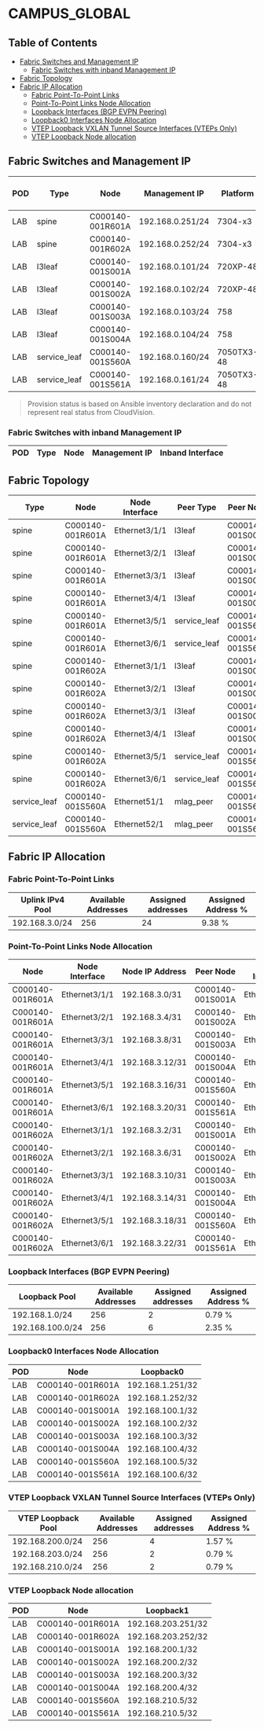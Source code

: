 # CAMPUS_GLOBAL

## Table of Contents

- [Fabric Switches and Management IP](#fabric-switches-and-management-ip)
  - [Fabric Switches with inband Management IP](#fabric-switches-with-inband-management-ip)
- [Fabric Topology](#fabric-topology)
- [Fabric IP Allocation](#fabric-ip-allocation)
  - [Fabric Point-To-Point Links](#fabric-point-to-point-links)
  - [Point-To-Point Links Node Allocation](#point-to-point-links-node-allocation)
  - [Loopback Interfaces (BGP EVPN Peering)](#loopback-interfaces-bgp-evpn-peering)
  - [Loopback0 Interfaces Node Allocation](#loopback0-interfaces-node-allocation)
  - [VTEP Loopback VXLAN Tunnel Source Interfaces (VTEPs Only)](#vtep-loopback-vxlan-tunnel-source-interfaces-vteps-only)
  - [VTEP Loopback Node allocation](#vtep-loopback-node-allocation)

## Fabric Switches and Management IP

| POD | Type | Node | Management IP | Platform | Provisioned in CloudVision | Serial Number |
| --- | ---- | ---- | ------------- | -------- | -------------------------- | ------------- |
| LAB | spine | C000140-001R601A | 192.168.0.251/24 | 7304-x3 | Provisioned | - |
| LAB | spine | C000140-001R602A | 192.168.0.252/24 | 7304-x3 | Provisioned | - |
| LAB | l3leaf | C000140-001S001A | 192.168.0.101/24 | 720XP-48 | Provisioned | - |
| LAB | l3leaf | C000140-001S002A | 192.168.0.102/24 | 720XP-48 | Provisioned | - |
| LAB | l3leaf | C000140-001S003A | 192.168.0.103/24 | 758 | Provisioned | - |
| LAB | l3leaf | C000140-001S004A | 192.168.0.104/24 | 758 | Provisioned | - |
| LAB | service_leaf | C000140-001S560A | 192.168.0.160/24 | 7050TX3-48 | Provisioned | - |
| LAB | service_leaf | C000140-001S561A | 192.168.0.161/24 | 7050TX3-48 | Provisioned | - |

> Provision status is based on Ansible inventory declaration and do not represent real status from CloudVision.

### Fabric Switches with inband Management IP

| POD | Type | Node | Management IP | Inband Interface |
| --- | ---- | ---- | ------------- | ---------------- |

## Fabric Topology

| Type | Node | Node Interface | Peer Type | Peer Node | Peer Interface |
| ---- | ---- | -------------- | --------- | ----------| -------------- |
| spine | C000140-001R601A | Ethernet3/1/1 | l3leaf | C000140-001S001A | Ethernet53/1 |
| spine | C000140-001R601A | Ethernet3/2/1 | l3leaf | C000140-001S002A | Ethernet53/1 |
| spine | C000140-001R601A | Ethernet3/3/1 | l3leaf | C000140-001S003A | Ethernet1/1/1 |
| spine | C000140-001R601A | Ethernet3/4/1 | l3leaf | C000140-001S004A | Ethernet1/1/1 |
| spine | C000140-001R601A | Ethernet3/5/1 | service_leaf | C000140-001S560A | Ethernet53/1 |
| spine | C000140-001R601A | Ethernet3/6/1 | service_leaf | C000140-001S561A | Ethernet53/1 |
| spine | C000140-001R602A | Ethernet3/1/1 | l3leaf | C000140-001S001A | Ethernet54/1 |
| spine | C000140-001R602A | Ethernet3/2/1 | l3leaf | C000140-001S002A | Ethernet54/1 |
| spine | C000140-001R602A | Ethernet3/3/1 | l3leaf | C000140-001S003A | Ethernet2/1/1 |
| spine | C000140-001R602A | Ethernet3/4/1 | l3leaf | C000140-001S004A | Ethernet2/1/1 |
| spine | C000140-001R602A | Ethernet3/5/1 | service_leaf | C000140-001S560A | Ethernet54/1 |
| spine | C000140-001R602A | Ethernet3/6/1 | service_leaf | C000140-001S561A | Ethernet54/1 |
| service_leaf | C000140-001S560A | Ethernet51/1 | mlag_peer | C000140-001S561A | Ethernet51/1 |
| service_leaf | C000140-001S560A | Ethernet52/1 | mlag_peer | C000140-001S561A | Ethernet52/1 |

## Fabric IP Allocation

### Fabric Point-To-Point Links

| Uplink IPv4 Pool | Available Addresses | Assigned addresses | Assigned Address % |
| ---------------- | ------------------- | ------------------ | ------------------ |
| 192.168.3.0/24 | 256 | 24 | 9.38 % |

### Point-To-Point Links Node Allocation

| Node | Node Interface | Node IP Address | Peer Node | Peer Interface | Peer IP Address |
| ---- | -------------- | --------------- | --------- | -------------- | --------------- |
| C000140-001R601A | Ethernet3/1/1 | 192.168.3.0/31 | C000140-001S001A | Ethernet53/1 | 192.168.3.1/31 |
| C000140-001R601A | Ethernet3/2/1 | 192.168.3.4/31 | C000140-001S002A | Ethernet53/1 | 192.168.3.5/31 |
| C000140-001R601A | Ethernet3/3/1 | 192.168.3.8/31 | C000140-001S003A | Ethernet1/1/1 | 192.168.3.9/31 |
| C000140-001R601A | Ethernet3/4/1 | 192.168.3.12/31 | C000140-001S004A | Ethernet1/1/1 | 192.168.3.13/31 |
| C000140-001R601A | Ethernet3/5/1 | 192.168.3.16/31 | C000140-001S560A | Ethernet53/1 | 192.168.3.17/31 |
| C000140-001R601A | Ethernet3/6/1 | 192.168.3.20/31 | C000140-001S561A | Ethernet53/1 | 192.168.3.21/31 |
| C000140-001R602A | Ethernet3/1/1 | 192.168.3.2/31 | C000140-001S001A | Ethernet54/1 | 192.168.3.3/31 |
| C000140-001R602A | Ethernet3/2/1 | 192.168.3.6/31 | C000140-001S002A | Ethernet54/1 | 192.168.3.7/31 |
| C000140-001R602A | Ethernet3/3/1 | 192.168.3.10/31 | C000140-001S003A | Ethernet2/1/1 | 192.168.3.11/31 |
| C000140-001R602A | Ethernet3/4/1 | 192.168.3.14/31 | C000140-001S004A | Ethernet2/1/1 | 192.168.3.15/31 |
| C000140-001R602A | Ethernet3/5/1 | 192.168.3.18/31 | C000140-001S560A | Ethernet54/1 | 192.168.3.19/31 |
| C000140-001R602A | Ethernet3/6/1 | 192.168.3.22/31 | C000140-001S561A | Ethernet54/1 | 192.168.3.23/31 |

### Loopback Interfaces (BGP EVPN Peering)

| Loopback Pool | Available Addresses | Assigned addresses | Assigned Address % |
| ------------- | ------------------- | ------------------ | ------------------ |
| 192.168.1.0/24 | 256 | 2 | 0.79 % |
| 192.168.100.0/24 | 256 | 6 | 2.35 % |

### Loopback0 Interfaces Node Allocation

| POD | Node | Loopback0 |
| --- | ---- | --------- |
| LAB | C000140-001R601A | 192.168.1.251/32 |
| LAB | C000140-001R602A | 192.168.1.252/32 |
| LAB | C000140-001S001A | 192.168.100.1/32 |
| LAB | C000140-001S002A | 192.168.100.2/32 |
| LAB | C000140-001S003A | 192.168.100.3/32 |
| LAB | C000140-001S004A | 192.168.100.4/32 |
| LAB | C000140-001S560A | 192.168.100.5/32 |
| LAB | C000140-001S561A | 192.168.100.6/32 |

### VTEP Loopback VXLAN Tunnel Source Interfaces (VTEPs Only)

| VTEP Loopback Pool | Available Addresses | Assigned addresses | Assigned Address % |
| --------------------- | ------------------- | ------------------ | ------------------ |
| 192.168.200.0/24 | 256 | 4 | 1.57 % |
| 192.168.203.0/24 | 256 | 2 | 0.79 % |
| 192.168.210.0/24 | 256 | 2 | 0.79 % |

### VTEP Loopback Node allocation

| POD | Node | Loopback1 |
| --- | ---- | --------- |
| LAB | C000140-001R601A | 192.168.203.251/32 |
| LAB | C000140-001R602A | 192.168.203.252/32 |
| LAB | C000140-001S001A | 192.168.200.1/32 |
| LAB | C000140-001S002A | 192.168.200.2/32 |
| LAB | C000140-001S003A | 192.168.200.3/32 |
| LAB | C000140-001S004A | 192.168.200.4/32 |
| LAB | C000140-001S560A | 192.168.210.5/32 |
| LAB | C000140-001S561A | 192.168.210.5/32 |
